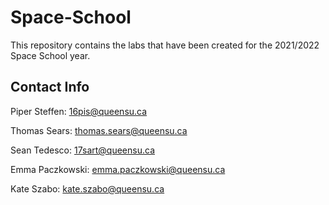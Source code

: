 # Space-School
This repository contains the labs that have been created for the 2021/2022 Space School year.

## Contact Info 

Piper Steffen: 16pis@queensu.ca

Thomas Sears: thomas.sears@queensu.ca

Sean Tedesco: 17sart@queensu.ca

Emma Paczkowski: emma.paczkowski@queensu.ca

Kate Szabo: kate.szabo@queensu.ca
